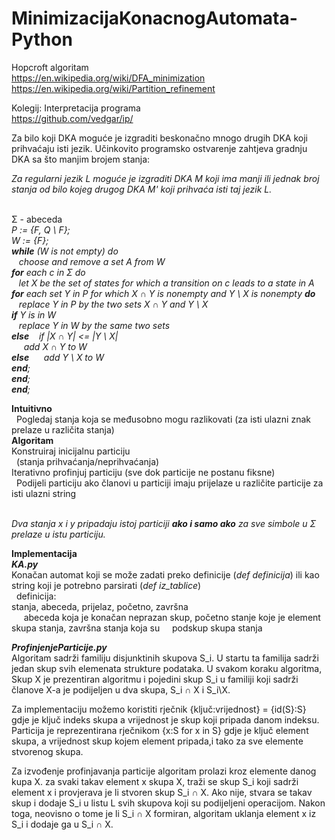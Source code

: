 # MinimizacijaKonacnogAutomata-Python
Hopcroft algoritam </br>
https://en.wikipedia.org/wiki/DFA_minimization </br>
https://en.wikipedia.org/wiki/Partition_refinement </br>

Kolegij: Interpretacija programa</br>
https://github.com/vedgar/ip/

Za bilo koji DKA moguće je izgraditi beskonačno mnogo drugih DKA koji prihvaćaju isti jezik. Učinkovito programsko ostvarenje zahtjeva gradnju DKA sa što manjim brojem stanja:

_Za regularni jezik L moguće je izgraditi DKA M koji ima manji ili jednak broj stanja od bilo kojeg drugog DKA M' koji prihvaća isti taj jezik L._ </br></br>

Σ - abeceda </br>
_P := {F, Q \ F};<br />
W := {F};<br />
**while** (W is not empty) do<br />
           &nbsp;&nbsp; choose and remove a set A from W <br />
     **for** each c in Σ do <br />
            &nbsp;&nbsp; let X be the set of states for which a transition on c leads to a state in A <br />
          **for** each set Y in P for which X ∩ Y is nonempty and Y \ X is nonempty **do** <br />
                      &nbsp;&nbsp;   replace Y in P by the two sets X ∩ Y and Y \ X <br />
               **if** Y is in W <br />
                      &nbsp;&nbsp;   replace Y in W by the same two sets <br />
               **else**
                  &nbsp;&nbsp;  if |X ∩ Y| <= |Y \ X| </br>
                  &nbsp;&nbsp;&nbsp;&nbsp; add X ∩ Y to W <br />
                    **else**
                    &nbsp;&nbsp;&nbsp;&nbsp; add Y \ X to W <br />
          **end**;<br />
     **end**;<br />
**end**;_<br />

**Intuitivno** </br>
&nbsp;&nbsp;Pogledaj stanja koja se međusobno mogu razlikovati (za isti ulazni znak prelaze u različita stanja) </br>
**Algoritam** </br>
Konstruiraj inicijalnu particiju </br>
&nbsp;&nbsp;(stanja prihvaćanja/neprihvaćanja)</br>
Iterativno profinjuj particiju (sve dok particije ne postanu fiksne) </br>
&nbsp;&nbsp;Podijeli particiju ako članovi u particiji imaju prijelaze u različite particije za isti ulazni string </br> </br>

_Dva stanja x i y pripadaju istoj particiji **ako i samo ako** za sve simbole u Σ prelaze u istu particiju._

**Implementacija** </br>
_**KA.py**_</br>
Konačan automat koji se može zadati preko definicije (_def definicija_) ili kao string koji je potrebno parsirati (_def iz_tablice_) </br>
&nbsp;&nbsp;definicija:</br>
stanja, abeceda, prijelaz, početno, završna </br>
&nbsp;&nbsp;&nbsp;&nbsp; abeceda koja je konačan neprazan skup, početno stanje koje je element skupa stanja, završna stanja koja su &nbsp;&nbsp;&nbsp;&nbsp;podskup skupa stanja</br>

_**ProfinjenjeParticije.py**_ </br>
Algoritam sadrži familiju disjunktinih skupova S_i. U startu ta familija sadrži jedan skup svih elemenata strukture podataka. U svakom koraku algoritma, Skup X je prezentiran algoritmu i pojedini skup S_i u familiji koji sadrži članove X-a je podijeljen u dva skupa, S\_i  ∩ X i S_i\X. </br>

Za implementaciju možemo koristiti rječnik {ključ:vrijednost} = {id(S}:S} gdje je ključ indeks skupa a vrijednost je skup koji pripada danom indeksu. Particija je reprezentirana rječnikom {x:S for x in S} gdje je ključ element skupa, a vrijednost skup kojem element pripada,i tako za sve elemente stvorenog skupa.

Za izvođenje profinjavanja particije algoritam prolazi kroz elemente danog kupa X. za svaki takav element x skupa X, traži se skup S_i koji sadrži element x i provjerava je li stvoren skup S_i ∩ X. Ako nije, stvara se takav skup i dodaje S_i u listu L svih skupova koji su podijeljeni operacijom. Nakon toga, neovisno o tome je li S_i ∩ X formiran, algoritam uklanja element x iz S_i i dodaje ga u S_i ∩ X.




